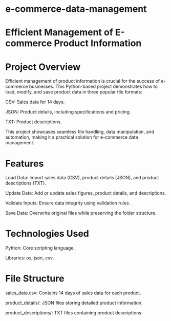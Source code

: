 # e-commerce-data-management
# Efficient Management of E-commerce Product Information

# Project Overview

Efficient management of product information is crucial for the success of e-commerce businesses. This Python-based project demonstrates how to load, modify, and save product data in three popular file formats:

CSV: Sales data for 14 days.

JSON: Product details, including specifications and pricing.

TXT: Product descriptions.

This project showcases seamless file handling, data manipulation, and automation, making it a practical solution for e-commerce data management.

# Features

Load Data: Import sales data (CSV), product details (JSON), and product descriptions (TXT).

Update Data: Add or update sales figures, product details, and descriptions.

Validate Inputs: Ensure data integrity using validation rules.

Save Data: Overwrite original files while preserving the folder structure.

# Technologies Used

Python: Core scripting language.

Libraries: os, json, csv.

# File Structure

sales_data.csv: Contains 14 days of sales data for each product.

product_details/: JSON files storing detailed product information.

product_descriptions/: TXT files containing product descriptions.

